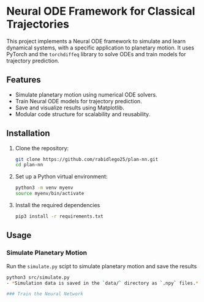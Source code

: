 # Neural ODE Framework for Classical Trajectories

This project implements a Neural ODE framework to simulate and learn dynamical systems, with a specific application to planetary motion. It uses PyTorch and the `torchdiffeq` library to solve ODEs and train models for trajectory prediction.

## Features
- Simulate planetary motion using numerical ODE solvers.
- Train Neural ODE models for trajectory prediction.
- Save and visualize results using Matplotlib.
- Modular code structure for scalability and reusability.

## Installation

1. Clone the repository:
   ```bash
   git clone https://github.com/rabidlego25/plan-nn.git
   cd plan-nn
2. Set up a Python virtual environment:
   ```bash
   python3 -m venv myenv
   source myenv/bin/activate
3. Install the required dependencies
   ```bash
   pip3 install -r requirements.txt

## Usage

### Simulate Planetary Motion

Run the `simulate.py` scipt to simulate planetary motion and save the results
   ```bash
   python3 src/simulate.py
- *Simulation data is saved in the `data/` directory as `.npy` files.*

### Train the Neural Network

